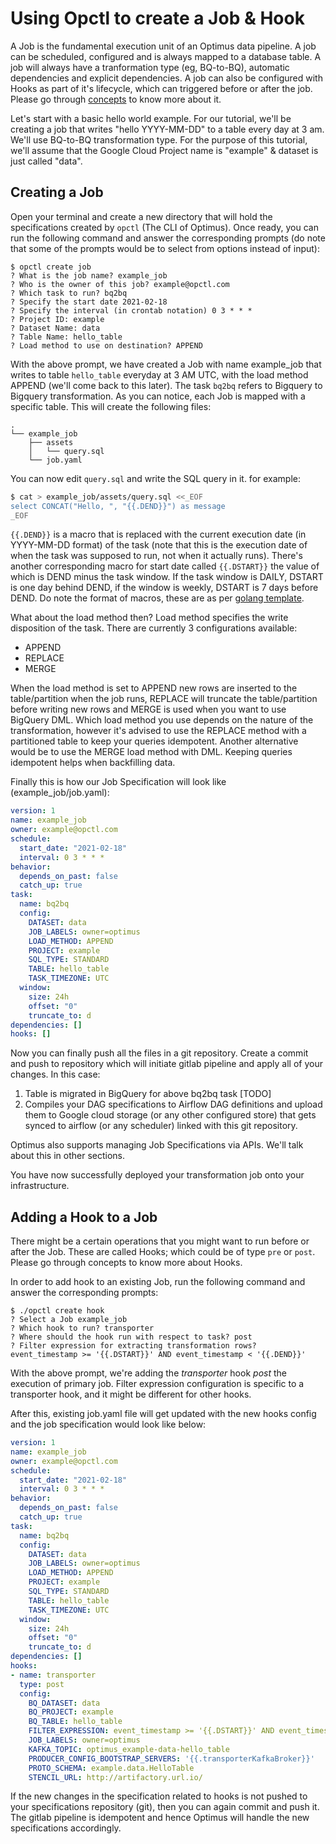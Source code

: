 # Using Opctl to create a Job & Hook

A Job is the fundamental execution unit of an Optimus data pipeline. A job can be scheduled, configured and is always mapped to a database table. A job will always have a tranformation type (eg, BQ-to-BQ), automatic dependencies and explicit dependencies. A job can also be configured with Hooks as part of it's lifecycle, which can triggered before or after the job. Please go through [concepts](../concepts/overview.md) to know more about it.

Let's start with a basic hello world example. For our tutorial, we'll be creating a job that writes "hello YYYY-MM-DD" to a table every day at 3 am. We'll use BQ-to-BQ transformation type. For the purpose of this tutorial, we'll assume that the Google Cloud Project name is "example" & dataset is just called "data".


## Creating a Job

Open your terminal and create a new directory that will hold the specifications created by `opctl` (The CLI of Optimus). Once ready, you can run the following command and answer the corresponding prompts (do note that some of the prompts would be to select from options instead of input):

```
$ opctl create job
? What is the job name? example_job
? Who is the owner of this job? example@opctl.com
? Which task to run? bq2bq
? Specify the start date 2021-02-18
? Specify the interval (in crontab notation) 0 3 * * *
? Project ID: example
? Dataset Name: data
? Table Name: hello_table
? Load method to use on destination? APPEND
```

With the above prompt, we have created a Job with name example_job that writes to table `hello_table` everyday at 3 AM UTC, with the load method APPEND (we'll come back to this later). The task `bq2bq` refers to Bigquery to Bigquery transformation. As you can notice, each Job is mapped with a specific table. This will create the following files:
```
.
└── example_job
    ├── assets
    │   └── query.sql
    └── job.yaml
```

You can now edit `query.sql` and write the SQL query in it. for example:

```bash
$ cat > example_job/assets/query.sql <<_EOF
select CONCAT("Hello, ", "{{.DEND}}") as message
_EOF
```

`{{.DEND}}` is a macro that is replaced with the current execution date (in YYYY-MM-DD format) of the task (note that this is the execution date of when the task was supposed to run, not when it actually runs). There's another corresponding macro for start date called `{{.DSTART}}` the value of which is DEND minus the task window. If the task window is DAILY, DSTART is one day behind DEND, if the window is weekly, DSTART is 7 days before DEND. Do note the format of macros, these are as per [golang template](https://golang.org/pkg/text/template/).

What about the load method then? Load method specifies the write disposition of the task. There are currently 3 configurations available:

- APPEND
- REPLACE
- MERGE

When the load method is set to APPEND new rows are inserted to the table/partition when the job runs, REPLACE will truncate the table/partition before writing new rows and MERGE is used when you want to use BigQuery DML. Which load method you use depends on the nature of the transformation, however it's advised to use the REPLACE method with a partitioned table to keep your queries idempotent. Another alternative would be to use the MERGE load method with DML. Keeping queries idempotent helps when backfilling data.

Finally this is how our Job Specification will look like (example_job/job.yaml):
```yaml
version: 1
name: example_job
owner: example@opctl.com
schedule:
  start_date: "2021-02-18"
  interval: 0 3 * * *
behavior:
  depends_on_past: false
  catch_up: true
task:
  name: bq2bq
  config:
    DATASET: data
    JOB_LABELS: owner=optimus
    LOAD_METHOD: APPEND
    PROJECT: example
    SQL_TYPE: STANDARD
    TABLE: hello_table
    TASK_TIMEZONE: UTC
  window:
    size: 24h
    offset: "0"
    truncate_to: d
dependencies: []
hooks: []
```

Now you can finally push all the files in a git repository. Create a commit and push to repository which will initiate gitlab pipeline and apply all of your changes. In this case:

1. Table is migrated in BigQuery for above bq2bq task [TODO]
2. Compiles your DAG specifications to Airflow DAG definitions and upload them to Google cloud storage (or any other configured store) that gets synced to airflow (or any scheduler) linked with this git repository.

Optimus also supports managing Job Specifications via APIs. We'll talk about this in other sections.

You have now successfully deployed your transformation job onto your infrastructure.


## Adding a Hook to a Job

There might be a certain operations that you might want to run before or after the Job. These are called Hooks; which could be of type `pre` or `post`. Please go through <link>concepts</link> to know more about Hooks.

In order to add hook to an existing Job, run the following command and answer the corresponding prompts:

```
$ ./opctl create hook
? Select a Job example_job
? Which hook to run? transporter
? Where should the hook run with respect to task? post
? Filter expression for extracting transformation rows? event_timestamp >= '{{.DSTART}}' AND event_timestamp < '{{.DEND}}'
```

With the above prompt, we're adding the *transporter* hook *post* the execution of primary job. Filter expression configuration is specific to a transporter hook, and it might be different for other hooks.

After this, existing job.yaml file will get updated with the new hooks config and the job specification would look like below:

```yaml
version: 1
name: example_job
owner: example@opctl.com
schedule:
  start_date: "2021-02-18"
  interval: 0 3 * * *
behavior:
  depends_on_past: false
  catch_up: true
task:
  name: bq2bq
  config:
    DATASET: data
    JOB_LABELS: owner=optimus
    LOAD_METHOD: APPEND
    PROJECT: example
    SQL_TYPE: STANDARD
    TABLE: hello_table
    TASK_TIMEZONE: UTC
  window:
    size: 24h
    offset: "0"
    truncate_to: d
dependencies: []
hooks:
- name: transporter
  type: post
  config:
    BQ_DATASET: data
    BQ_PROJECT: example
    BQ_TABLE: hello_table
    FILTER_EXPRESSION: event_timestamp >= '{{.DSTART}}' AND event_timestamp < '{{.DEND}}'
    JOB_LABELS: owner=optimus
    KAFKA_TOPIC: optimus_example-data-hello_table
    PRODUCER_CONFIG_BOOTSTRAP_SERVERS: '{{.transporterKafkaBroker}}'
    PROTO_SCHEMA: example.data.HelloTable
    STENCIL_URL: http://artifactory.url.io/
```

If the new changes in the specification related to hooks is not pushed to your specifications repository (git), then you can again commit and push it. The gitlab pipeline is idempotent and hence Optimus will handle the new specifications accordingly.
